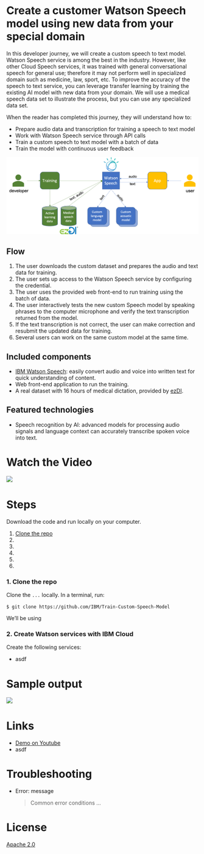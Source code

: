 

# Create a customer Watson Speech model using new data from your special domain

In this developer journey, we will create a custom speech to text model. Watson Speech service is among the best in the industry.  However, like other Cloud Speech services, it was trained with general conversational speech for general use;  therefore it may not perform well in specialized domain such as medicine, law, sport, etc.  To improve the accuracy of the speech to text service, you can leverage transfer learning by training the existing AI model with new data from your domain.  We will use a medical speech data set to illustrate the process, but you can use any specialized data set.

When the reader has completed this journey, they will understand how to:

* Prepare audio data and transcription for training a speech to text model
* Work with Watson Speech service through API calls
* Train a custom speech to text model with a batch of data
* Train the model with continuous user feedback


![](doc/source/images/architecture.png)

## Flow
1. The user downloads the custom dataset and prepares the audio and text data for training.
2. The user sets up access to the Watson Speech service by configuring the credential.
3. The user uses the provided web front-end to run training using the batch of data.
4. The user interactively tests the new custom Speech model by speaking phrases to the computer microphone and verify the text transcription returned from the model.
5. If the text transcription is not correct, the user can make correction and resubmit the updated data for training.
6. Several users can work on the same custom model at the same time.  


## Included components

* [IBM Watson Speech](https://www.ibm.com/watson/services/speech-to-text): easily convert audio and voice into written text for quick understanding of content.
* Web front-end application to run the training.
* A real dataset with 16 hours of medical dictation, provided by [ezDI](https://www.ezdi.com).


## Featured technologies
* Speech recognition by AI: advanced models for processing audio signals and language context can accurately transcribe spoken voice into text.

# Watch the Video

[![](http://img.youtube.com/XXXXXX.jpg)](https://www.youtube.com/watch?v=XXXXXX)

# Steps

Download the code and run locally on your computer.


1. [Clone the repo](#1-clone-the-repo)
2. 
3. 
4. 
5. 
5. 

### 1. Clone the repo

Clone the `...` locally. In a terminal, run:

```
$ git clone https://github.com/IBM/Train-Custom-Speech-Model
```

We’ll be using

### 2. Create Watson services with IBM Cloud

Create the following services:

* asdf


# Sample output

![](doc/source/images/sample_screenshot.png)

# Links

* [Demo on Youtube](https://www.youtube.com/watch?v=Jxi7U7VOMYg)
* asdf


# Troubleshooting

* Error: message

  > Common error conditions ...


# License
[Apache 2.0](LICENSE)